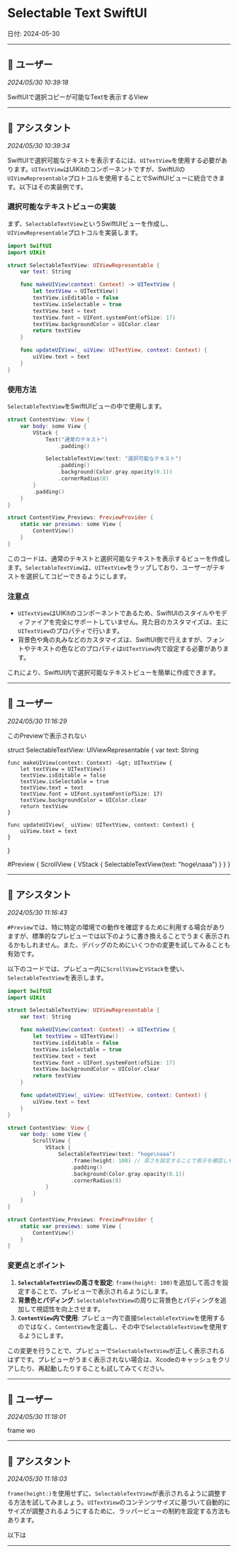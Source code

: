 # Selectable Text SwiftUI

日付: 2024-05-30

---

## 👤 ユーザー
*2024/05/30 10:39:18*

SwiftUIで選択コピーが可能なTextを表示するView

---

## 🤖 アシスタント
*2024/05/30 10:39:34*

SwiftUIで選択可能なテキストを表示するには、`UITextView`を使用する必要があります。`UITextView`はUIKitのコンポーネントですが、SwiftUIの`UIViewRepresentable`プロトコルを使用することでSwiftUIビューに統合できます。以下はその実装例です。

### 選択可能なテキストビューの実装

まず、`SelectableTextView`というSwiftUIビューを作成し、`UIViewRepresentable`プロトコルを実装します。

```swift
import SwiftUI
import UIKit

struct SelectableTextView: UIViewRepresentable {
    var text: String

    func makeUIView(context: Context) -> UITextView {
        let textView = UITextView()
        textView.isEditable = false
        textView.isSelectable = true
        textView.text = text
        textView.font = UIFont.systemFont(ofSize: 17)
        textView.backgroundColor = UIColor.clear
        return textView
    }

    func updateUIView(_ uiView: UITextView, context: Context) {
        uiView.text = text
    }
}
```

### 使用方法

`SelectableTextView`をSwiftUIビューの中で使用します。

```swift
struct ContentView: View {
    var body: some View {
        VStack {
            Text("通常のテキスト")
                .padding()

            SelectableTextView(text: "選択可能なテキスト")
                .padding()
                .background(Color.gray.opacity(0.1))
                .cornerRadius(8)
        }
        .padding()
    }
}

struct ContentView_Previews: PreviewProvider {
    static var previews: some View {
        ContentView()
    }
}
```

このコードは、通常のテキストと選択可能なテキストを表示するビューを作成します。`SelectableTextView`は、`UITextView`をラップしており、ユーザーがテキストを選択してコピーできるようにします。

### 注意点

- `UITextView`はUIKitのコンポーネントであるため、SwiftUIのスタイルやモディファイアを完全にサポートしていません。見た目のカスタマイズは、主に`UITextView`のプロパティで行います。
- 背景色や角の丸みなどのカスタマイズは、SwiftUI側で行えますが、フォントやテキストの色などのプロパティは`UITextView`内で設定する必要があります。

これにより、SwiftUI内で選択可能なテキストビューを簡単に作成できます。

---

## 👤 ユーザー
*2024/05/30 11:16:29*

このPreviewで表示されない

struct SelectableTextView: UIViewRepresentable {
    var text: String

    func makeUIView(context: Context) -&gt; UITextView {
        let textView = UITextView()
        textView.isEditable = false
        textView.isSelectable = true
        textView.text = text
        textView.font = UIFont.systemFont(ofSize: 17)
        textView.backgroundColor = UIColor.clear
        return textView
    }

    func updateUIView(_ uiView: UITextView, context: Context) {
        uiView.text = text
    }
}

#Preview {
    ScrollView {
        VStack {
            SelectableTextView(text: "hoge\naaa")
        }
    }
}

---

## 🤖 アシスタント
*2024/05/30 11:16:43*

`#Preview`では、特に特定の環境での動作を確認するために利用する場合がありますが、標準的なプレビューでは以下のように書き換えることでうまく表示されるかもしれません。また、デバッグのためにいくつかの変更を試してみることも有効です。

以下のコードでは、プレビュー内に`ScrollView`と`VStack`を使い、`SelectableTextView`を表示します。

```swift
import SwiftUI
import UIKit

struct SelectableTextView: UIViewRepresentable {
    var text: String

    func makeUIView(context: Context) -> UITextView {
        let textView = UITextView()
        textView.isEditable = false
        textView.isSelectable = true
        textView.text = text
        textView.font = UIFont.systemFont(ofSize: 17)
        textView.backgroundColor = UIColor.clear
        return textView
    }

    func updateUIView(_ uiView: UITextView, context: Context) {
        uiView.text = text
    }
}

struct ContentView: View {
    var body: some View {
        ScrollView {
            VStack {
                SelectableTextView(text: "hoge\naaa")
                    .frame(height: 100) // 高さを設定することで表示を確認しやすくする
                    .padding()
                    .background(Color.gray.opacity(0.1))
                    .cornerRadius(8)
            }
        }
    }
}

struct ContentView_Previews: PreviewProvider {
    static var previews: some View {
        ContentView()
    }
}
```

### 変更点とポイント
1. **`SelectableTextView`の高さを設定**: `frame(height: 100)`を追加して高さを設定することで、プレビューで表示されるようにします。
2. **背景色とパディング**: `SelectableTextView`の周りに背景色とパディングを追加して視認性を向上させます。
3. **`ContentView`内で使用**: プレビュー内で直接`SelectableTextView`を使用するのではなく、`ContentView`を定義し、その中で`SelectableTextView`を使用するようにします。

この変更を行うことで、プレビューで`SelectableTextView`が正しく表示されるはずです。プレビューがうまく表示されない場合は、Xcodeのキャッシュをクリアしたり、再起動したりすることも試してみてください。

---

## 👤 ユーザー
*2024/05/30 11:18:01*

frame wo

---

## 🤖 アシスタント
*2024/05/30 11:18:03*

`frame(height:)`を使用せずに、`SelectableTextView`が表示されるように調整する方法を試してみましょう。`UITextView`のコンテンツサイズに基づいて自動的にサイズが調整されるようにするために、ラッパービューの制約を設定する方法もあります。

以下は

---
